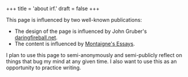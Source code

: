 +++
title = 'about irf.'
draft = false
+++

This page is influenced by two well-known publications:

* The design of the page is influenced by John Gruber's [daringfireball.net](daringfireball.net).
* The content is influenced by [Montaigne's Essays](https://www.gutenberg.org/ebooks/3600). 

I plan to use this page to semi-anonymously and semi-publicly reflect on things that bug my mind at any given time. I also want to use this as an opportunity to practice writing. 
